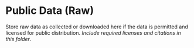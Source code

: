 # Public Data (Raw)
Store raw data as collected or downloaded here if the data is permitted and licensed for public distribution. *Include required licenses and citations in this folder*.
